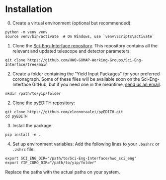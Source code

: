 # Installation

0. Create a virtual environment (optional but recommended):

```
python -m venv venv
source venv/bin/activate  # On Windows, use `venv\Scripts\activate`
```

1. Clone the [Sci-Eng-Interface repository](https://github.com/HWO-GOMAP-Working-Groups/Sci-Eng-Interface/tree/main). This repository contains all the relevant and updated telescope and detector parameters.

```
git clone https://github.com/HWO-GOMAP-Working-Groups/Sci-Eng-Interface/tree/main
```

2. Create a folder containing the "Yield Input Packages" for your preferred coronagraph. Some of these files will be available soon on the Sci-Eng-Interface GitHub, but if you need one in the meantime, [send us an email](mailto:eleonora.alei@nasa.gov).

```
mkdir /path/to/yip/folder
```

2. Clone the pyEDITH repository:

```
git clone https://github.com/eleonoraalei/pyEDITH.git
cd pyEDITH
```

3. Install the package:
```
pip install -e .
```

4. Set up environment variables: Add the following lines to your `.bashrc` or `.zshrc` file:

```
export SCI_ENG_DIR="/path/to/Sci-Eng-Interface/hwo_sci_eng"
export YIP_CORO_DIR="/path/to/yip/folder"
```
Replace the paths with the actual paths on your system.

